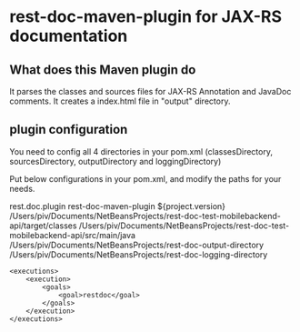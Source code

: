 # rest-doc-maven-plugin for JAX-RS documentation

## What does this Maven plugin do

It parses the classes and sources files for JAX-RS Annotation and JavaDoc comments.
It creates a index.html file in "output" directory.

## plugin configuration

You need to config all 4 directories in your pom.xml (classesDirectory, sourcesDirectory, outputDirectory and loggingDirectory)

Put below configurations in your pom.xml, and modify the paths for your needs.

<plugin>
    <groupId>rest.doc.plugin</groupId>
    <artifactId>rest-doc-maven-plugin</artifactId>
    <version>${project.version}</version>
    <configuration>
        <!-- Specify the RESTDoc parameters -->
        <classesDirectory>/Users/piv/Documents/NetBeansProjects/rest-doc-test-mobilebackend-api/target/classes</classesDirectory>
        <sourcesDirectory>/Users/piv/Documents/NetBeansProjects/rest-doc-test-mobilebackend-api/src/main/java</sourcesDirectory>
        <outputDirectory>/Users/piv/Documents/NetBeansProjects/rest-doc-output-directory</outputDirectory>
        <loggingDirectory>/Users/piv/Documents/NetBeansProjects/rest-doc-logging-directory</loggingDirectory>
    </configuration>

    <executions>
        <execution>
            <goals>
                <goal>restdoc</goal>
            </goals>
        </execution>
    </executions>
</plugin>
